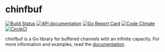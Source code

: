 chinfbuf
========

[![Build Status](https://travis-ci.org/GodsBoss/chinfbuf.svg)](https://travis-ci.org/GodsBoss/chinfbuf)
[![API documentation](https://godoc.org/github.com/GodsBoss/chinfbuf?status.svg)](https://godoc.org/github.com/GodsBoss/chinfbuf) [![Go Report Card](https://goreportcard.com/badge/github.com/GodsBoss/chinfbuf)](https://goreportcard.com/report/github.com/GodsBoss/chinfbuf)
[![Code Climate](https://codeclimate.com/github/GodsBoss/chinfbuf/badges/gpa.svg)](https://codeclimate.com/github/GodsBoss/chinfbuf)
[![CircleCI](https://circleci.com/gh/GodsBoss/chinfbuf/tree/master.svg?style=svg)](https://circleci.com/gh/GodsBoss/chinfbuf/tree/master)

chinfbuf is a Go library for buffered channels with an infinite capacity. For more information and examples, read the [documentation](https://godoc.org/github.com/GodsBoss/chinfbuf).
